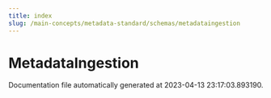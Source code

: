 ```yaml
---
title: index
slug: /main-concepts/metadata-standard/schemas/metadataingestion
---
```


# MetadataIngestion

Documentation file automatically generated at 2023-04-13 23:17:03.893190.
